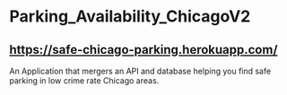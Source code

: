 # Parking_Availability_ChicagoV2

## https://safe-chicago-parking.herokuapp.com/
An Application that mergers an API and database helping you find safe parking in low crime rate Chicago areas.
